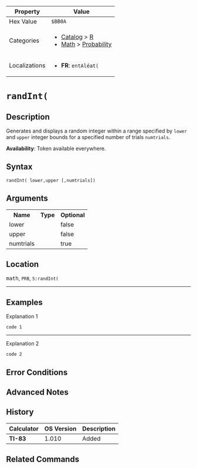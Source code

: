 | Property      | Value |
|---------------|-------|
| Hex Value     | `$BB0A`|
| Categories    | <ul><li>[Catalog](<../categories/Catalog.md>) > [R](<../categories/Catalog.md#R>)</li><li>[Math](<../categories/Math.md>) > [Probability](<../categories/Math.md#Probability>)</li></ul> |
| Localizations | <ul><li><b>FR</b>: `entAléat(`</li></ul> |

# `randInt(`

## Description
Generates and displays a random integer within a range specified by `lower` and `upper` integer bounds for a specified number of trials `numtrials`.


<b>Availability</b>: Token available everywhere.

## Syntax
`randInt( lower,upper [,numtrials])`

## Arguments
<table>
<tr><th>Name</th><th>Type</th><th>Optional</th></tr>

<tr><td>lower</td><td></td><td>false</td></tr>

<tr><td>upper</td><td></td><td>false</td></tr>

<tr><td>numtrials</td><td></td><td>true</td></tr>

</table>

## Location
<kbd>math</kbd>, `PRB`, `5:randInt(`
<hr>

## Examples

Explanation 1
```ti-basic
code 1
```
---
Explanation 2
```ti-basic
code 2
```

## Error Conditions


## Advanced Notes


## History
| Calculator | OS Version | Description |
|------------|------------|-------------|
| <b>TI-83</b> | 1.010 | Added

## Related Commands

    